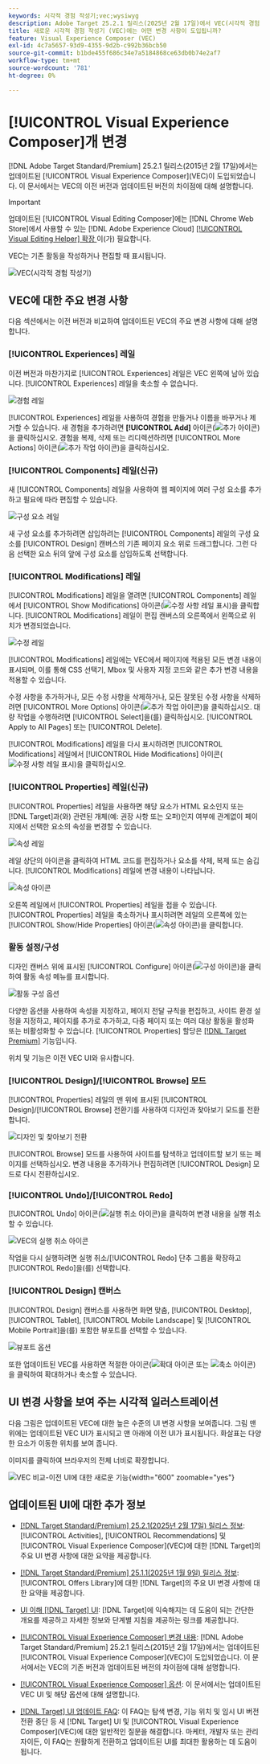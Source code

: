 ```yaml
---
keywords: 시각적 경험 작성기;vec;wysiwyg
description: Adobe Target 25.2.1 릴리스(2025년 2월 17일)에서 VEC(시각적 경험 작성기)에 도입된 변경 사항을 이해합니다.
title: 새로운 시각적 경험 작성기 (VEC)에는 어떤 변경 사항이 도입됩니까?
feature: Visual Experience Composer (VEC)
exl-id: 4c7a5657-93d9-4355-9d2b-c992b36bcb50
source-git-commit: b1bde455f686c34e7a5184868ce63db0b74e2af7
workflow-type: tm+mt
source-wordcount: '781'
ht-degree: 0%

---
```


# [!UICONTROL Visual Experience Composer]개 변경

[!DNL Adobe Target Standard/Premium] 25.2.1 릴리스(2015년 2월 17일)에서는 업데이트된 [!UICONTROL Visual Experience Composer]&#x200B;(VEC)이 도입되었습니다. 이 문서에서는 VEC의 이전 버전과 업데이트된 버전의 차이점에 대해 설명합니다.

>[!IMPORTANT]
>
>업데이트된 [!UICONTROL Visual Editing Composer]에는 [!DNL Chrome Web Store]에서 사용할 수 있는 [!DNL Adobe Experience Cloud] [[!UICONTROL Visual Editing Helper] 확장 ](/help/main/c-experiences/c-visual-experience-composer/r-troubleshoot-composer/visual-editing-helper-extension.md)이(가) 필요합니다.

VEC는 기존 활동을 작성하거나 편집할 때 표시됩니다.

![VEC(시각적 경험 작성기)](/help/main/c-experiences/c-visual-experience-composer/assets/vec-highlight-refresh.png)

## VEC에 대한 주요 변경 사항

다음 섹션에서는 이전 버전과 비교하여 업데이트된 VEC의 주요 변경 사항에 대해 설명합니다.

### [!UICONTROL Experiences] 레일

이전 버전과 마찬가지로 [!UICONTROL Experiences] 레일은 VEC 왼쪽에 남아 있습니다. [!UICONTROL Experiences] 레일을 축소할 수 없습니다.

![경험 레일](/help/main/c-experiences/c-visual-experience-composer/assets/experiences-panel.png)

[!UICONTROL Experiences] 레일을 사용하여 경험을 만들거나 이름을 바꾸거나 제거할 수 있습니다. 새 경험을 추가하려면 **[!UICONTROL Add]** 아이콘(![추가 아이콘](/help/main/assets/icons/Add.svg))을 클릭하십시오. 경험을 복제, 삭제 또는 리디렉션하려면 [!UICONTROL More Actions] 아이콘(![추가 작업 아이콘](/help/main/assets/icons/MoreSmall.svg))을 클릭하십시오.

### [!UICONTROL Components] 레일(신규)

새 [!UICONTROL Components] 레일을 사용하여 웹 페이지에 여러 구성 요소를 추가하고 필요에 따라 편집할 수 있습니다.

![구성 요소 레일](/help/main/c-experiences/c-visual-experience-composer/assets/components-panel.png)

새 구성 요소를 추가하려면 삽입하려는 [!UICONTROL Components] 레일의 구성 요소를 [!UICONTROL Design] 캔버스의 기존 페이지 요소 위로 드래그합니다. 그런 다음 선택한 요소 뒤의 앞에 구성 요소를 삽입하도록 선택합니다.

### [!UICONTROL Modifications] 레일

[!UICONTROL Modifications] 레일을 열려면 [!UICONTROL Components] 레일에서 [!UICONTROL Show Modifications] 아이콘(![수정 사항 레일 표시](/help/main/assets/icons/History.svg))을 클릭합니다. [!UICONTROL Modifications] 레일이 편집 캔버스의 오른쪽에서 왼쪽으로 위치가 변경되었습니다.

![수정 레일](/help/main/c-experiences/c-visual-experience-composer/assets/modifications-panel.png)

[!UICONTROL Modifications] 레일에는 VEC에서 페이지에 적용된 모든 변경 내용이 표시되며, 이를 통해 CSS 선택기, Mbox 및 사용자 지정 코드와 같은 추가 변경 내용을 적용할 수 있습니다.

수정 사항을 추가하거나, 모든 수정 사항을 삭제하거나, 모든 잘못된 수정 사항을 삭제하려면 [!UICONTROL More Options] 아이콘(![추가 작업 아이콘](/help/main/assets/icons/MoreSmall.svg))을 클릭하십시오. 대량 작업을 수행하려면 [!UICONTROL Select]을(를) 클릭하십시오. [!UICONTROL Apply to All Pages] 또는 [!UICONTROL Delete].

[!UICONTROL Modifications] 레일을 다시 표시하려면 [!UICONTROL Modifications] 레일에서 [!UICONTROL Hide Modifications] 아이콘(![수정 사항 레일 표시](/help/main/assets/icons/History.svg))을 클릭하십시오.

### [!UICONTROL Properties] 레일(신규)

[!UICONTROL Properties] 레일을 사용하면 해당 요소가 HTML 요소인지 또는 [!DNL Target]과(와) 관련된 개체(예: 권장 사항 또는 오퍼)인지 여부에 관계없이 페이지에서 선택한 요소의 속성을 변경할 수 있습니다.

![속성 레일](/help/main/c-experiences/c-visual-experience-composer/assets/properties-panel.png)

레일 상단의 아이콘을 클릭하여 HTML 코드를 편집하거나 요소를 삭제, 복제 또는 숨깁니다. [!UICONTROL Modifications] 레일에 변경 내용이 나타납니다.

![속성 아이콘](/help/main/c-experiences/c-visual-experience-composer/assets/options-icons.png)

오른쪽 레일에서 [!UICONTROL Properties] 레일을 접을 수 있습니다. [!UICONTROL Properties] 레일을 축소하거나 표시하려면 레일의 오른쪽에 있는 [!UICONTROL Show/Hide Properties] 아이콘(![속성 아이콘](/help/main/assets/icons/Propertie.svg))을 클릭합니다.

### 활동 설정/구성

디자인 캔버스 위에 표시된 [!UICONTROL Configure] 아이콘(![구성 아이콘](/help/main/assets/icons/Setting.svg))을 클릭하여 활동 속성 메뉴를 표시합니다.

![활동 구성 옵션](/help/main/c-experiences/c-visual-experience-composer/assets/configure-options.png)

다양한 옵션을 사용하여 속성을 지정하고, 페이지 전달 규칙을 편집하고, 사이트 환경 설정을 지정하고, 페이지를 추가로 추가하고, 다중 페이지 또는 여러 대상 활동을 활성화 또는 비활성화할 수 있습니다. [!UICONTROL Properties] 할당은 [[!DNL Target Premium]](/help/main/c-intro/intro.md#premium) 기능입니다.

위치 및 기능은 이전 VEC UI와 유사합니다.

### [!UICONTROL Design]/[!UICONTROL Browse] 모드

[!UICONTROL Properties] 레일의 맨 위에 표시된 [!UICONTROL Design]/[!UICONTROL Browse] 전환기를 사용하여 디자인과 찾아보기 모드를 전환합니다.

![디자인 및 찾아보기 전환](/help/main/c-experiences/c-visual-experience-composer/assets/design-browse-mode.png)

[!UICONTROL Browse] 모드를 사용하여 사이트를 탐색하고 업데이트할 보기 또는 페이지를 선택하십시오. 변경 내용을 추가하거나 편집하려면 [!UICONTROL Design] 모드로 다시 전환하십시오.

### [!UICONTROL Undo]/[!UICONTROL Redo]

[!UICONTROL Undo] 아이콘(![실행 취소 아이콘](/help/main/assets/icons/Undo.svg))을 클릭하여 변경 내용을 실행 취소할 수 있습니다.

![VEC의 실행 취소 아이콘](/help/main/c-experiences/c-visual-experience-composer/assets/undo.png)

작업을 다시 실행하려면 실행 취소/[!UICONTROL Redo] 단추 그룹을 확장하고 [!UICONTROL Redo]을(를) 선택합니다.

### [!UICONTROL Design] 캔버스

[!UICONTROL Design] 캔버스를 사용하면 화면 맞춤, [!UICONTROL Desktop], [!UICONTROL Tablet], [!UICONTROL Mobile Landscape] 및 [!UICONTROL Mobile Portrait]을(를) 포함한 뷰포트를 선택할 수 있습니다.

![뷰포트 옵션](/help/main/c-experiences/c-visual-experience-composer/assets/viewports.png)

또한 업데이트된 VEC를 사용하면 적절한 아이콘(![확대 아이콘](/help/main/assets/icons/ZoomIn.svg) 또는 ![축소 아이콘](/help/main/assets/icons/ZoomOut.svg))을 클릭하여 확대하거나 축소할 수 있습니다.

## UI 변경 사항을 보여 주는 시각적 일러스트레이션

다음 그림은 업데이트된 VEC에 대한 높은 수준의 UI 변경 사항을 보여줍니다. 그림 맨 위에는 업데이트된 VEC UI가 표시되고 맨 아래에 이전 UI가 표시됩니다. 화살표는 다양한 요소가 이동한 위치를 보여 줍니다.

이미지를 클릭하여 브라우저의 전체 너비로 확장합니다.

![VEC 비교-이전 UI에 대한 새로운 기능](/help/main/c-experiences/c-visual-experience-composer/assets/vec-comparison.png){width="600" zoomable="yes"}

## 업데이트된 UI에 대한 추가 정보

* [[!DNL Target Standard/Premium] 25.2.1(2025년 2월 17일) 릴리스 정보](/help/main/r-release-notes/release-notes-for-previous-releases.md#ui-update-2): [!UICONTROL Activities], [!UICONTROL Recommendations] 및 [!UICONTROL Visual Experience Composer]&#x200B;(VEC)에 대한 [!DNL Target]의 주요 UI 변경 사항에 대한 요약을 제공합니다.

* [[!DNL Target Standard/Premium] 25.1.1(2025년 1월 9일) 릴리스 정보](/help/main/r-release-notes/release-notes-for-previous-releases.md#ui-update-1): [!UICONTROL Offers Library]에 대한 [!DNL Target]의 주요 UI 변경 사항에 대한 요약을 제공합니다.

* [UI 이해 [!DNL Target] UI](/help/main/c-intro/understand-the-target-ui.md): [!DNL Target]에 익숙해지는 데 도움이 되는 간단한 개요를 제공하고 자세한 정보와 단계별 지침을 제공하는 링크를 제공합니다.

* [[!UICONTROL Visual Experience Composer] 변경 내용](/help/main/c-experiences/c-visual-experience-composer/vec-changes.md): [!DNL Adobe Target Standard/Premium] 25.2.1 릴리스(2015년 2월 17일)에서는 업데이트된 [!UICONTROL Visual Experience Composer]&#x200B;(VEC)이 도입되었습니다. 이 문서에서는 VEC의 기존 버전과 업데이트된 버전의 차이점에 대해 설명합니다.

* [[!UICONTROL Visual Experience Composer] 옵션](/help/main/c-experiences/c-visual-experience-composer/viztarget-options.md): 이 문서에서는 업데이트된 VEC UI 및 해당 옵션에 대해 설명합니다.

* [[!DNL Target] UI 업데이트 FAQ](/help/main/c-intro/updated-ui-faq.md): 이 FAQ는 탐색 변경, 기능 위치 및 임시 UI 버전 전환 중단 등 새 [!DNL Target] UI 및 [!UICONTROL Visual Experience Composer]&#x200B;(VEC)에 대한 일반적인 질문을 해결합니다. 마케터, 개발자 또는 관리자이든, 이 FAQ는 원활하게 전환하고 업데이트된 UI를 최대한 활용하는 데 도움이 됩니다.
